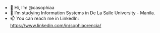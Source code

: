 - 👋 Hi, I’m @casophiaa
- 👀 I’m studying Information Systems in De La Salle University - Manila.
- 📫 You can reach me in LinkedIn: https://www.linkedin.com/in/sophiaorencia/
